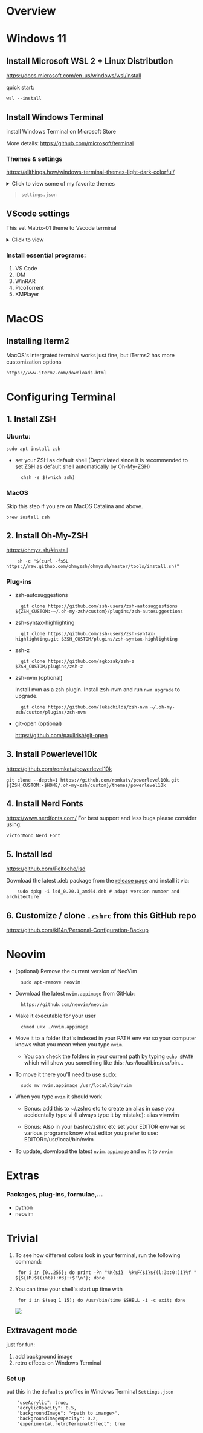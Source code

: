 # Overview

# Windows 11

## Install Microsoft WSL 2 + Linux Distribution
https://docs.microsoft.com/en-us/windows/wsl/install

quick start:

    wsl --install

## Install Windows Terminal

install Windows Terminal on Microsoft Store

More details:
    https://github.com/microsoft/terminal

### Themes & settings

https://allthings.how/windows-terminal-themes-light-dark-colorful/

<details>
<summary>Click to view some of my favorite themes</summary>

        {    
            "name": "Monokai Seti Dark",
            "foreground": "#F8F8F2",
            "background": "#151718",
            "black": "#151718",
            "brightBlack": "#625e4c",
            "blue": "#9D65FF",
            "brightBlue": "#9D65FF",
            "cyan": "#58D1EB",
            "brightCyan": "#58D1EB",
            "green": "#98F424",
            "brightGreen": "#98F424",
            "purple": "#F4005F",
            "brightPurple": "#F4005F",
            "red": "#F4005F",
            "brightRed": "#F4005F",
            "white": "#F8F8F2",
            "brightWhite": "#f6f6ef",
            "yellow": "#FA8419",
            "brightYellow": "#FA8419"
        },
        {
            "name": "bento",
            "foreground": "#fffaf8",
            "background": "#2d394d",
            "black": "#2d394d",
            "brightBlack": "#5b7c8d",
            "blue": "#4a768d",
            "brightBlue": "#5b7c8d",
            "cyan": "#58D1EB",
            "brightCyan": "#58D1EB",
            "green": "#98F424",
            "brightGreen": "#98F424",
            "purple": "#ee2a3a",
            "brightPurple": "#ff7a90",
            "red": "#ee2a3a",
            "brightRed": "#ff7a90",
            "white": "#fffaf8",
            "brightWhite": "#fffaf8",
            "yellow": "#FA8419",
            "brightYellow": "#FA8419"
        },
        {
            "name": "matrix-01",
            "foreground": "#ddc49a", // RAL 1014
            "background": "#191e28", // RAL 5004
            "black": "#ddc49a", // RAL 1014
            "brightBlack": "#808076", // RAL 7023
            "blue": "#314f6f", // RAL 5000
            "brightBlue": "#1f3855", // RAL 5003
            "cyan": "#058b8c", // RAL 5018
            "brightCyan": "#0f4c64", // RAL 5001
            "green": "#61993b", // RAL 6018
            "brightGreen": "#3c7460",  // RAL 6000
            "purple": "#651e38", // RAL 4004
            "brightPurple": "#8d3c4b", // RAL 4002
            "red": "#ab273c", // RAL 3027
            "brightRed": "#c73f4a", // RAL 3018
            "white": "#f1ece1", // RAL 9010
            "brightWhite": "#ecece7", // RAL 9003
            "yellow": "#da6e00", // RAL 2000
            "brightYellow": "#ffb200" //RAL 2007
        } 
</details>

> `settings.json`

## VScode settings

This set Matrix-01 theme to Vscode terminal

<details>   
<summary>Click to view</summary>

    "workbench.colorCustomizations": {
            "terminal.foreground": "#ddc49a",
            "terminal.background": "#191e28",
            "terminal.ansiBlack": "#ddc49a",
            "terminal.ansiBrightBlack": "#808076",
            "terminal.ansiBlue": "#314f6f",
            "terminal.ansiBrightBlue": "#1f3855",
            "terminal.ansiCyan": "#058b8c",
            "terminal.ansiBrightCyan": "#0f4c64",
            "terminal.ansiGreen": "#61993b",
            "terminal.ansiBrightGreen": "#3c7460",
            "terminal.ansiMagenta": "#651e38",
            "terminal.ansiBrightMagenta": "#8d3c4b",
            "terminal.ansiRed": "#ab273c",
            "terminal.ansiBrightRed": "#c73f4a",
            "terminal.ansiWhite": "#f1ece1",
            "terminal.ansiBrightWhite": "#ecece7",
            "terminal.ansiYellow": "#da6e00",
            "terminal.ansiBrightYellow": "#ffb200"
    }
</details>

### Install essential programs:

1. VS Code
2. IDM
3. WinRAR 
4. PicoTorrent
5. KMPlayer

# MacOS
## Installing Iterm2
MacOS's intergrated terminal works just fine, but iTerms2 has more customization options

    https://www.iterm2.com/downloads.html

# Configuring Terminal

## 1. Install ZSH

### Ubuntu:

    sudo apt install zsh   

- set your ZSH as default shell (Depriciated since it is recommended to set ZSH as default shell automatically by Oh-My-ZSH)

        chsh -s $(which zsh)

### MacOS

Skip this step if you are on MacOS Catalina and above.

    brew install zsh

## 2. Install Oh-My-ZSH 

https://ohmyz.sh/#install

        sh -c "$(curl -fsSL https://raw.github.com/ohmyzsh/ohmyzsh/master/tools/install.sh)"

### Plug-ins

- zsh-autosuggestions

        git clone https://github.com/zsh-users/zsh-autosuggestions ${ZSH_CUSTOM:-~/.oh-my-zsh/custom}/plugins/zsh-autosuggestions

- zsh-syntax-highlighting

        git clone https://github.com/zsh-users/zsh-syntax-highlighting.git $ZSH_CUSTOM/plugins/zsh-syntax-highlighting

- zsh-z

        git clone https://github.com/agkozak/zsh-z $ZSH_CUSTOM/plugins/zsh-z

- zsh-nvm (optional)

    Install nvm as a zsh plugin. Install zsh-nvm and run `nvm upgrade` to upgrade.
        
        git clone https://github.com/lukechilds/zsh-nvm ~/.oh-my-zsh/custom/plugins/zsh-nvm

- git-open (optional)

    https://github.com/paulirish/git-open
        
## 3. Install Powerlevel10k

https://github.com/romkatv/powerlevel10k

    git clone --depth=1 https://github.com/romkatv/powerlevel10k.git ${ZSH_CUSTOM:-$HOME/.oh-my-zsh/custom}/themes/powerlevel10k

## 4. Install Nerd Fonts

https://www.nerdfonts.com/
For best support and less bugs please consider using:

    VictorMono Nerd Font


## 5. Install lsd
https://github.com/Peltoche/lsd

Download the latest .deb package from the [release page](https://github.com/Peltoche/lsd/releases) and install it via:

        sudo dpkg -i lsd_0.20.1_amd64.deb # adapt version number and architecture

## 6. Customize / clone `.zshrc` from this GitHub repo
https://github.com/kl14n/Personal-Configuration-Backup

# Neovim

- (optional) Remove the current version of NeoVim 

        sudo apt-remove neovim

- Download the latest `nvim.appimage` from GitHub:

        https://github.com/neovim/neovim   

- Make it executable for your user
        
        chmod u+x ./nvim.appimage

- Move it to a folder that's indexed in your PATH env var so your computer knows what you mean when you type `nvim`.

    - You can check the folders in your current path by typing `echo $PATH` which will show you something like this: /usr/local/bin:/usr/bin... 

- To move it there you'll need to use sudo: 

        sudo mv nvim.appimage /usr/local/bin/nvim

- When you type `nvim` it should work

    - Bonus: add this to ~/.zshrc etc to create an alias in case you accidentally type vi (I always type it by mistake): alias vi=nvim

    - Bonus: Also in your bashrc/zshrc etc set your EDITOR env var so various programs know what editor you prefer to use: EDITOR=/usr/local/bin/nvim

- To update, download the latest `nvim.appimage` and `mv` it to `/nvim`

# Extras 
### Packages, plug-ins, formulae,...


- python
- neovim
<!-- - homebrew / linuxbrew -->

# Trivial
1. To see how different colors look in your terminal, run the following command:

        for i in {0..255}; do print -Pn "%K{$i}  %k%F{$i}${(l:3::0:)i}%f " ${${(M)$((i%6)):#3}:+$'\n'}; done

2. You can time your shell's start up time with
        
        for i in $(seq 1 15); do /usr/bin/time $SHELL -i -c exit; done

    ![](Pics/startUpTime.png)

## Extravagent mode

just for fun:
1. add background image
2. retro effects on Windows Terminal

### Set up
put this in the `defaults` profiles in Windows Terminal `Settings.json`

        "useAcrylic": true,
        "acrylicOpacity": 0.5,
        "backgroundImage": "<path to imange>",
        "backgroundImageOpacity": 0.2,
        "experimental.retroTerminalEffect": true
